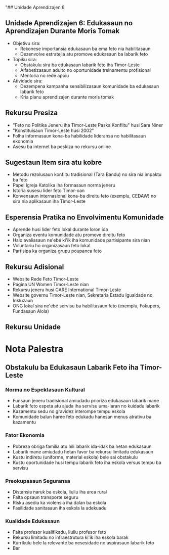 "## Unidade Aprendizajen 6

## Unidade Aprendizajen 6: Edukasaun no Aprendizajen Durante Moris Tomak
- Objetivu sira:
  * Rekonese importansia edukasaun ba ema feto nia habilitasaun
  * Dezenvolve estratejia atu promove edukasaun ba labarik feto
- Topiku sira:
  * Obstakulu sira ba edukasaun labarik feto iha Timor-Leste
  * Alfabetizasaun adulto no oportunidade treinamentu profisional
  * Mentoria no rede apoiu
- Atividade sira:
  * Dezempena kampanha sensibilizasaun komunidade ba edukasaun labarik feto
  * Kria planu aprendizajen durante moris tomak

## Rekursu Presiza

- "Feto no Politika Jeneru iha Timor-Leste Paska Konflitu" husi Sara Niner
- "Konstituisaun Timor-Leste husi 2002"
- Folha informasaun kona-ba habilidade lideransa no habilitasaun ekonomia
- Asesu ba internet ba peskiza no rekursu online

## Sugestaun Item sira atu kobre

- Metodu rezolusaun konflitu tradisional (Tara Bandu) no sira nia impaktu ba feto
- Papel Igreja Katolika iha formasaun norma jeneru
- Istoria susesu lider feto Timor-oan
- Konvensaun internasional kona-ba direitu feto (exemplu, CEDAW) no sira nia aplikasaun iha Timor-Leste

## Esperensia Pratika no Envolvimentu Komunidade

- Aprende husi lider feto lokal durante loron ida
- Organiza eventu komunidade atu promove direitu feto
- Halo avaliasaun ne'ebé ki'ik iha komunidade partisipante sira nian
- Voluntariu ho organizasaun feto lokal
- Partisipa ka organiza grupu poupanca feto

## Rekursu Adisional

- Website Rede Feto Timor-Leste
- Pagina UN Women Timor-Leste nian
- Rekursu jeneru husi CARE International Timor-Leste
- Website governu Timor-Leste nian, Sekretaria Estadu Igualdade no Inkluzaun
- ONG lokal sira ne'ebé servisu ba habilitasaun feto (exemplu, Fokupers, Fundasaun Alola)

## Rekursu Unidade

# Nota Palestra

## Obstakulu ba Edukasaun Labarik Feto iha Timor-Leste

### Norma no Espektasaun Kultural
- Funsaun jeneru tradisional amiudadu prioriza edukasaun labarik mane
- Labarik feto espeta atu ajuda iha servisu uma-laran no kuidadu labarik
- Kazamentu sedu no gravidez interompe tempu eskola
- Komunidade balun haree feto edukadu hanesan menus atrativu ba kazamentu

### Fator Ekonomia
- Pobreza obriga familia atu hili labarik ida-idak ba hetan edukasaun
- Labarik mane amiudadu hetan favor ba rekursu limitadu edukasaun
- Kustu indiretu (uniforme, material eskola) bele sai obstakulu
- Kustu oportunidade husi tempu labarik feto iha eskola versus tempu ba servisu

### Preokupasaun Seguransa
- Distansia naruk ba eskola, liuliu iha area rural
- Falta opsaun transporte seguru
- Risku asediu ka violensia iha dalan ba eskola
- Fasilidade sanitasaun iha eskola la adekuadu

### Kualidade Edukasaun
- Falta profesor kualifikadu, liuliu profesor feto
- Rekursu limitadu no infraestrutura ki'ik iha eskola barak
- Kurríkulu bele la relevante ba nesesidade no aspirasaun labarik feto
- Bar
